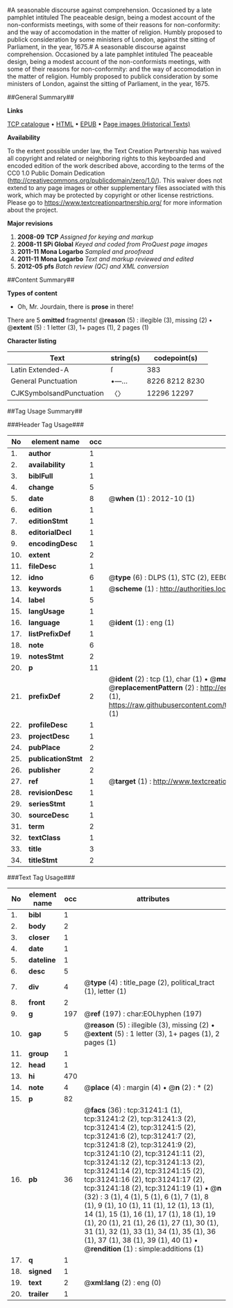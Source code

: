 #A seasonable discourse against comprehension. Occasioned by a late pamphlet intituled The peaceable design, being a modest account of the non-conformists meetings, with some of their reasons for non-conformity: and the way of accomodation in the matter of religion. Humbly proposed to publick consideration by some ministers of London, against the sitting of Parliament, in the year, 1675.#
A seasonable discourse against comprehension. Occasioned by a late pamphlet intituled The peaceable design, being a modest account of the non-conformists meetings, with some of their reasons for non-conformity: and the way of accomodation in the matter of religion. Humbly proposed to publick consideration by some ministers of London, against the sitting of Parliament, in the year, 1675.

##General Summary##

**Links**

[TCP catalogue](http://www.ota.ox.ac.uk/tcp/)  • 
[HTML](http://tei.it.ox.ac.uk/tcp/Texts-HTML/free/A58/A58923.html)  • 
[EPUB](http://tei.it.ox.ac.uk/tcp/Texts-EPUB/free/A58/A58923.epub) • 
[Page images (Historical Texts)](https://historicaltexts.jisc.ac.uk/eebo-99826832e)

**Availability**

To the extent possible under law, the Text Creation Partnership has waived all copyright and related or neighboring rights to this keyboarded and encoded edition of the work described above, according to the terms of the CC0 1.0 Public Domain Dedication (http://creativecommons.org/publicdomain/zero/1.0/). This waiver does not extend to any page images or other supplementary files associated with this work, which may be protected by copyright or other license restrictions. Please go to https://www.textcreationpartnership.org/ for more information about the project.

**Major revisions**

1. __2008-09__ __TCP__ *Assigned for keying and markup*
1. __2008-11__ __SPi Global__ *Keyed and coded from ProQuest page images*
1. __2011-11__ __Mona Logarbo__ *Sampled and proofread*
1. __2011-11__ __Mona Logarbo__ *Text and markup reviewed and edited*
1. __2012-05__ __pfs__ *Batch review (QC) and XML conversion*

##Content Summary##

**Types of content**

  * Oh, Mr. Jourdain, there is **prose** in there!

There are 5 **omitted** fragments! 
 @__reason__ (5) : illegible (3), missing (2)  •  @__extent__ (5) : 1 letter (3), 1+ pages (1), 2 pages (1)

**Character listing**


|Text|string(s)|codepoint(s)|
|---|---|---|
|Latin Extended-A|ſ|383|
|General Punctuation|•—…|8226 8212 8230|
|CJKSymbolsandPunctuation|〈〉|12296 12297|

##Tag Usage Summary##

###Header Tag Usage###

|No|element name|occ|attributes|
|---|---|---|---|
|1.|__author__|1||
|2.|__availability__|1||
|3.|__biblFull__|1||
|4.|__change__|5||
|5.|__date__|8| @__when__ (1) : 2012-10 (1)|
|6.|__edition__|1||
|7.|__editionStmt__|1||
|8.|__editorialDecl__|1||
|9.|__encodingDesc__|1||
|10.|__extent__|2||
|11.|__fileDesc__|1||
|12.|__idno__|6| @__type__ (6) : DLPS (1), STC (2), EEBO-CITATION (1), PROQUEST (1), VID (1)|
|13.|__keywords__|1| @__scheme__ (1) : http://authorities.loc.gov/ (1)|
|14.|__label__|5||
|15.|__langUsage__|1||
|16.|__language__|1| @__ident__ (1) : eng (1)|
|17.|__listPrefixDef__|1||
|18.|__note__|6||
|19.|__notesStmt__|2||
|20.|__p__|11||
|21.|__prefixDef__|2| @__ident__ (2) : tcp (1), char (1)  •  @__matchPattern__ (2) : ([0-9\-]+):([0-9IVX]+) (1), (.+) (1)  •  @__replacementPattern__ (2) : http://eebo.chadwyck.com/downloadtiff?vid=$1&page=$2 (1), https://raw.githubusercontent.com/textcreationpartnership/Texts/master/tcpchars.xml#$1 (1)|
|22.|__profileDesc__|1||
|23.|__projectDesc__|1||
|24.|__pubPlace__|2||
|25.|__publicationStmt__|2||
|26.|__publisher__|2||
|27.|__ref__|1| @__target__ (1) : http://www.textcreationpartnership.org/docs/. (1)|
|28.|__revisionDesc__|1||
|29.|__seriesStmt__|1||
|30.|__sourceDesc__|1||
|31.|__term__|2||
|32.|__textClass__|1||
|33.|__title__|3||
|34.|__titleStmt__|2||


###Text Tag Usage###

|No|element name|occ|attributes|
|---|---|---|---|
|1.|__bibl__|1||
|2.|__body__|2||
|3.|__closer__|1||
|4.|__date__|1||
|5.|__dateline__|1||
|6.|__desc__|5||
|7.|__div__|4| @__type__ (4) : title_page (2), political_tract (1), letter (1)|
|8.|__front__|2||
|9.|__g__|197| @__ref__ (197) : char:EOLhyphen (197)|
|10.|__gap__|5| @__reason__ (5) : illegible (3), missing (2)  •  @__extent__ (5) : 1 letter (3), 1+ pages (1), 2 pages (1)|
|11.|__group__|1||
|12.|__head__|1||
|13.|__hi__|470||
|14.|__note__|4| @__place__ (4) : margin (4)  •  @__n__ (2) : * (2)|
|15.|__p__|82||
|16.|__pb__|36| @__facs__ (36) : tcp:31241:1 (1), tcp:31241:2 (2), tcp:31241:3 (2), tcp:31241:4 (2), tcp:31241:5 (2), tcp:31241:6 (2), tcp:31241:7 (2), tcp:31241:8 (2), tcp:31241:9 (2), tcp:31241:10 (2), tcp:31241:11 (2), tcp:31241:12 (2), tcp:31241:13 (2), tcp:31241:14 (2), tcp:31241:15 (2), tcp:31241:16 (2), tcp:31241:17 (2), tcp:31241:18 (2), tcp:31241:19 (1)  •  @__n__ (32) : 3 (1), 4 (1), 5 (1), 6 (1), 7 (1), 8 (1), 9 (1), 10 (1), 11 (1), 12 (1), 13 (1), 14 (1), 15 (1), 16 (1), 17 (1), 18 (1), 19 (1), 20 (1), 21 (1), 26 (1), 27 (1), 30 (1), 31 (1), 32 (1), 33 (1), 34 (1), 35 (1), 36 (1), 37 (1), 38 (1), 39 (1), 40 (1)  •  @__rendition__ (1) : simple:additions (1)|
|17.|__q__|1||
|18.|__signed__|1||
|19.|__text__|2| @__xml:lang__ (2) : eng (0)|
|20.|__trailer__|1||
